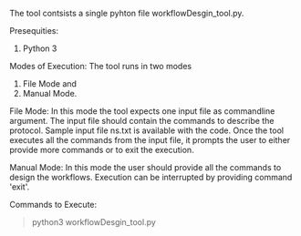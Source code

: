 The tool contsists a single pyhton file workflowDesgin_tool.py. 

Presequities:
1. Python 3

Modes of Execution:
The tool runs in two modes 
1. File Mode and 
2. Manual Mode.

File Mode: In this mode the tool expects one input file as commandline argument.
The input file should contain the commands to describe the protocol. Sample input file ns.txt is available with the code. Once the tool executes all the commands from the input file, it prompts the user to either provide more commands or to exit the execution.

Manual Mode: In this mode the user should provide all the commands to design the workflows. Execution can be interrupted by providing command 'exit'.

Commands to Execute:

> python3 workflowDesgin_tool.py
